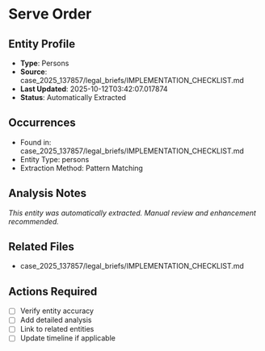 # Serve Order

## Entity Profile
- **Type**: Persons
- **Source**: case_2025_137857/legal_briefs/IMPLEMENTATION_CHECKLIST.md
- **Last Updated**: 2025-10-12T03:42:07.017874
- **Status**: Automatically Extracted

## Occurrences
- Found in: case_2025_137857/legal_briefs/IMPLEMENTATION_CHECKLIST.md
- Entity Type: persons
- Extraction Method: Pattern Matching

## Analysis Notes
*This entity was automatically extracted. Manual review and enhancement recommended.*

## Related Files
- case_2025_137857/legal_briefs/IMPLEMENTATION_CHECKLIST.md

## Actions Required
- [ ] Verify entity accuracy
- [ ] Add detailed analysis
- [ ] Link to related entities
- [ ] Update timeline if applicable

